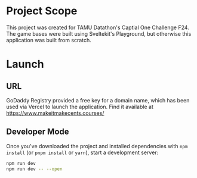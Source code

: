 # Project Scope
This project was created for TAMU Datathon's Captial One Challenge F24. The game bases were built using Sveltekit's Playground, but otherwise this application was built from scratch.

# Launch
 
## URL
GoDaddy Registry provided a free key for a domain name, which has been used via Vercel to launch the application. Find it available at https://www.makeitmakecents.courses/

## Developer Mode
Once you've downloaded the project and installed dependencies with `npm install` (or `pnpm install` or `yarn`), start a development server:

```bash
npm run dev
npm run dev -- --open
```